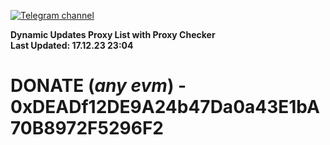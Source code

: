 [![Telegram channel](https://img.shields.io/endpoint?url=https://runkit.io/damiankrawczyk/telegram-badge/branches/master?url=https://t.me/n4z4v0d)](https://t.me/n4z4v0d) 

**Dynamic Updates Proxy List with Proxy Checker**  
**Last Updated: 17.12.23 23:04**

# DONATE (_any evm_) - 0xDEADf12DE9A24b47Da0a43E1bA70B8972F5296F2
